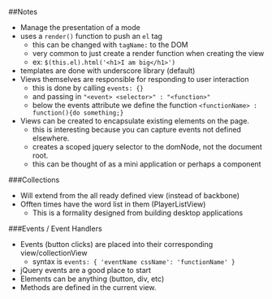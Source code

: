 ##Notes

* Manage the presentation of a mode
* uses a `render()` function to push an `el` tag 
  * this can be changed with `tagName:` to the DOM
  * very common to just create a render function when creating the view
  * ex: `$(this.el).html('<h1>I am big</h1>')`
* templates are done with underscore library (default)
* Views themselves are responsible for responding to user interaction
  * this is done by calling `events: {}`
  * and passing in `"<event> <selector>" : "<function>"`
  * below the events attribute we define the function `<functionName> : function(){do something;}`
* Views can be created to encapsulate existing elements on the page.
  * this is interesting because you can capture events not defined elsewhere.
  * creates a scoped jquery selector to the domNode, not the document root.
  * this can be thought of as a mini application or perhaps a component
	
###Collections

* Will extend from the all ready defined view (instead of backbone)
* Offten times have the word list in them (PlayerListView)
	* This is a formality designed from building desktop applications

###Events / Event Handlers

* Events (button clicks) are placed into their corresponding view/collectionView
	* syntax is `events: { 'eventName cssName': 'functionName' }`
* jQuery events are a good place to start
* Elements can be anything (button, div, etc)
* Methods are defined in the current view.
